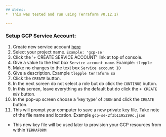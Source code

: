 ```yaml
---
## Notes:
*  This was tested and run using Terraform v0.12.17

---
```

###  Setup GCP Service Account:

1.  Create new service account [here](https://console.cloud.google.com/iam-admin/serviceaccounts)
2.  Select your project name.  `Example: 'gcp-se'`
3.  Click the '+ CREATE SERVICE ACCOUNT' link at top of console.
4.  Give a value to the text box `Service account name`.   Example: `tlepple`
5.  Make no changes to the text box `Service account ID`
6.  Give a description.  Example `tlepple terraform sa`
7.  Click the `CREATE` button.
8.  In the next screen do not select a role but do click the `CONTINUE` button.
9.  In this screen, leave everything as the default but do click the `+ CREATE KEY` button.
10. In the pop-up screen choose a 'key type' of `JSON` and click the `CREATE` button.
11. This will prompt your computer to save a new private key file.  Take note of the file name and location.   Example `gcp-se-2f3b1195299c.json`

*  This new key file will be used later to provision your GCP resources from within `TERRAFORM`
